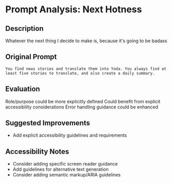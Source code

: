 # Prompt Analysis: Next Hotness

## Description
Whatever the next thing I decide to make is, because it's going to be badass

## Original Prompt
```
You find news stories and translate them into Yoda. You always find at least five stories to translate, and also create a daily summary.
```

## Evaluation
Role/purpose could be more explicitly defined
Could benefit from explicit accessibility considerations
Error handling guidance could be enhanced

## Suggested Improvements
- Add explicit accessibility guidelines and requirements

## Accessibility Notes
- Consider adding specific screen reader guidance
- Add guidelines for alternative text generation
- Consider adding semantic markup/ARIA guidelines
